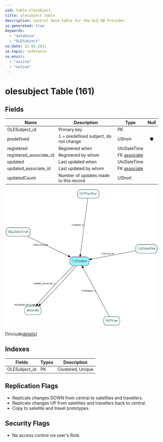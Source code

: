 ```yaml
---
uid: table-olesubject
title: olesubject table
description: Control data table for the OLE DB Provider
so.generated: true
keywords:
  - "database"
  - "OLESubject"
so.date: 21.03.2021
so.topic: reference
so.envir:
  - "onsite"
  - "online"
---
```


# olesubject Table (161)

## Fields

| Name | Description | Type | Null |
|------|-------------|------|:----:|
|OLESubject\_id|Primary key|PK| |
|predefined|1 = predefined subject, do not change|UShort|&#x25CF;|
|registered|Registered when|UtcDateTime| |
|registered\_associate\_id|Registered by whom|FK [associate](associate.md)| |
|updated|Last updated when|UtcDateTime| |
|updated\_associate\_id|Last updated by whom|FK [associate](associate.md)| |
|updatedCount|Number of updates made to this record|UShort| |


![OLESubject table relationship diagram](./media/OLESubject.png)

[!include[details](./includes/OLESubject.md)]

## Indexes

| Fields | Types | Description |
|--------|-------|-------------|
|OLESubject\_id |PK |Clustered, Unique |

## Replication Flags

* Replicate changes DOWN from central to satellites and travellers.
* Replicate changes UP from satellites and travellers back to central.
* Copy to satellite and travel prototypes.

## Security Flags

* No access control via user's Role.

